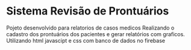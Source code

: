# Sistema Revisão de Prontuários

Pojeto desenvolvido para relatorios de casos medicos 
Realizando o cadastro dos prontuários dos pacientes e gerar relatórios com graficos.
Utilizando html javascipt e css com banco de dados no firebase  
